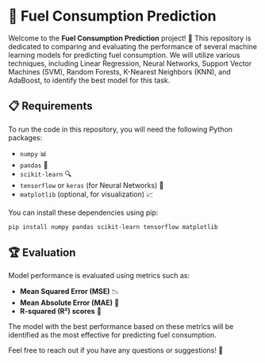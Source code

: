# 🚗 Fuel Consumption Prediction

Welcome to the **Fuel Consumption Prediction** project! 🎉 This repository is dedicated to comparing and evaluating the performance of several machine learning models for predicting fuel consumption. We will utilize various techniques, including Linear Regression, Neural Networks, Support Vector Machines (SVM), Random Forests, K-Nearest Neighbors (KNN), and AdaBoost, to identify the best model for this task.

## 📋 Requirements

To run the code in this repository, you will need the following Python packages:

- `numpy` 📊
- `pandas` 🧾
- `scikit-learn` 🔍
- `tensorflow` or `keras` (for Neural Networks) 🧠
- `matplotlib` (optional, for visualization) 📈

You can install these dependencies using pip:

```bash
pip install numpy pandas scikit-learn tensorflow matplotlib
```

## 🏆 Evaluation

Model performance is evaluated using metrics such as:

- **Mean Squared Error (MSE)** 📉
- **Mean Absolute Error (MAE)** 📏
- **R-squared (R²) scores** 📐

The model with the best performance based on these metrics will be identified as the most effective for predicting fuel consumption.

Feel free to reach out if you have any questions or suggestions! 🚀
